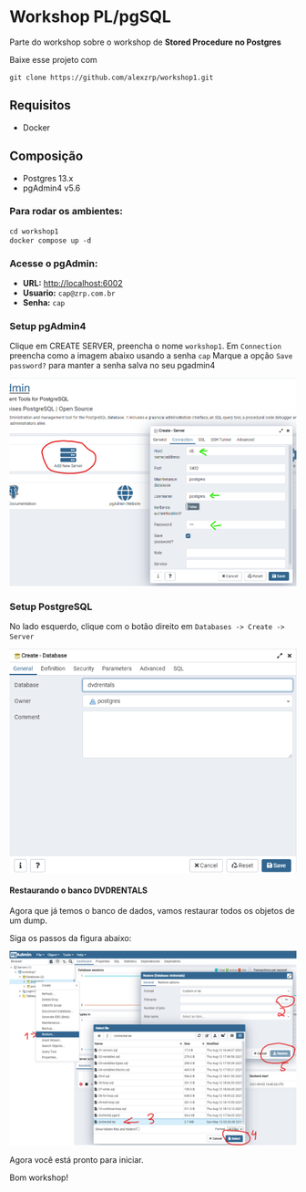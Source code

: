# Workshop PL/pgSQL

Parte do workshop sobre o workshop de **Stored Procedure no Postgres**

Baixe esse projeto com
```shell script
git clone https://github.com/alexzrp/workshop1.git
```

## Requisitos
- Docker

## Composição
- Postgres 13.x
- pgAdmin4 v5.6

### Para rodar os ambientes:

```shell script
cd workshop1
docker compose up -d
```

### Acesse o pgAdmin:

- **URL:** <http://localhost:6002>
- **Usuario:** `cap@zrp.com.br`
- **Senha:** `cap`

### Setup pgAdmin4

Clique em CREATE SERVER, preencha o nome `workshop1`.
Em `Connection` preencha como a imagem abaixo usando a senha `cap`
Marque a opção `Save password?` para manter a senha salva no seu pgadmin4

![create_server](docs/create_server.png)

### Setup PostgreSQL

No lado esquerdo, clique com o botão direito em `Databases -> Create -> Server`

![create_database](docs/create_database.png)

#### Restaurando o banco DVDRENTALS

Agora que já temos o banco de dados, vamos restaurar todos os objetos de um dump.

Siga os passos da figura abaixo:

![restore_db](docs/restore_db.png)

Agora você está pronto para iniciar.

Bom workshop!
